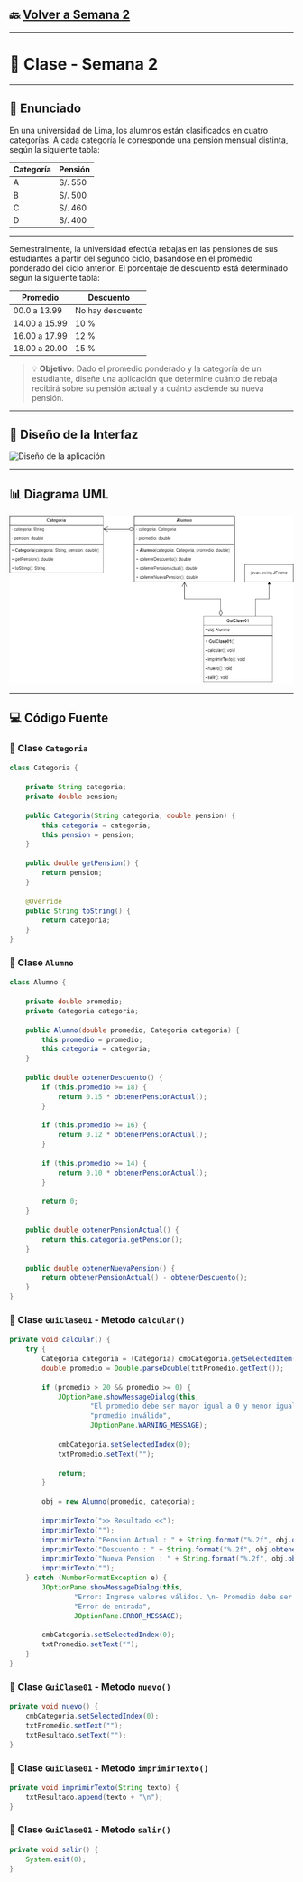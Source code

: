 ## 🔙 [Volver a Semana 2](../)

---

# 🧮 Clase - Semana 2

---

## 📄 Enunciado

En una universidad de Lima, los alumnos están clasificados en cuatro categorías. A cada categoría le corresponde una pensión mensual distinta, según la siguiente tabla:

| **Categoría** | **Pensión** |
| ------------- | ----------- |
| A             | S/. 550     |
| B             | S/. 500     |
| C             | S/. 460     |
| D             | S/. 400     |

---

Semestralmente, la universidad efectúa rebajas en las pensiones de sus estudiantes a partir del segundo ciclo, basándose en el promedio ponderado del ciclo anterior. El porcentaje de descuento está determinado según la siguiente tabla:

| **Promedio**  | **Descuento**    |
| ------------- | ---------------- |
| 00.0 a 13.99  | No hay descuento |
| 14.00 a 15.99 | 10 %             |
| 16.00 a 17.99 | 12 %             |
| 18.00 a 20.00 | 15 %             |

>💡 **Objetivo**: Dado el promedio ponderado y la categoría de un estudiante, diseñe una aplicación que determine cuánto de rebaja recibirá sobre su pensión actual y a cuánto asciende su nueva pensión.

---

## 🧩 Diseño de la Interfaz

![Diseño de la aplicación](./Diseño-GuiClase01.png)

---

## 📊 Diagrama UML

![Diagrama UML de Clases](./UML-GuiClase01.png)

---

## 💻 Código Fuente

### 🔹 Clase `Categoria`

```java
class Categoria {

    private String categoria;
    private double pension;

    public Categoria(String categoria, double pension) {
        this.categoria = categoria;
        this.pension = pension;
    }

    public double getPension() {
        return pension;
    }

    @Override
    public String toString() {
        return categoria;
    }
}
```

### 🔹 Clase `Alumno`

```java
class Alumno {

    private double promedio;
    private Categoria categoria;

    public Alumno(double promedio, Categoria categoria) {
        this.promedio = promedio;
        this.categoria = categoria;
    }

    public double obtenerDescuento() {
        if (this.promedio >= 18) {
            return 0.15 * obtenerPensionActual();
        }

        if (this.promedio >= 16) {
            return 0.12 * obtenerPensionActual();
        }

        if (this.promedio >= 14) {
            return 0.10 * obtenerPensionActual();
        }

        return 0;
    }

    public double obtenerPensionActual() {
        return this.categoria.getPension();
    }

    public double obtenerNuevaPension() {
        return obtenerPensionActual() - obtenerDescuento();
    }
}
```

### 🔹 Clase `GuiClase01` - Metodo `calcular()`

```java
private void calcular() {
    try {
        Categoria categoria = (Categoria) cmbCategoria.getSelectedItem();
        double promedio = Double.parseDouble(txtPromedio.getText());

        if (promedio > 20 && promedio >= 0) {
            JOptionPane.showMessageDialog(this,
                    "El promedio debe ser mayor igual a 0 y menor igual a 20.",
                    "promedio inválido",
                    JOptionPane.WARNING_MESSAGE);

            cmbCategoria.setSelectedIndex(0);
            txtPromedio.setText("");

            return;
        }

        obj = new Alumno(promedio, categoria);

        imprimirTexto(">> Resultado <<");
        imprimirTexto("");
        imprimirTexto("Pension Actual : " + String.format("%.2f", obj.obtenerPensionActual()));
        imprimirTexto("Descuento : " + String.format("%.2f", obj.obtenerDescuento()));
        imprimirTexto("Nueva Pension : " + String.format("%.2f", obj.obtenerNuevaPension()));
        imprimirTexto("");
    } catch (NumberFormatException e) {
        JOptionPane.showMessageDialog(this,
                "Error: Ingrese valores válidos. \n- Promedio debe ser un número decimal.",
                "Error de entrada",
                JOptionPane.ERROR_MESSAGE);

        cmbCategoria.setSelectedIndex(0);
        txtPromedio.setText("");
    }
}
```

### 🔹 Clase `GuiClase01` - Metodo `nuevo()`

```java
private void nuevo() {
    cmbCategoria.setSelectedIndex(0);
    txtPromedio.setText("");
    txtResultado.setText("");
}
```

### 🔹 Clase `GuiClase01` - Metodo `imprimirTexto()`

```java
private void imprimirTexto(String texto) {
    txtResultado.append(texto + "\n");
}
```

### 🔹 Clase `GuiClase01` - Metodo `salir()`

```java
private void salir() {
    System.exit(0);
}
```
